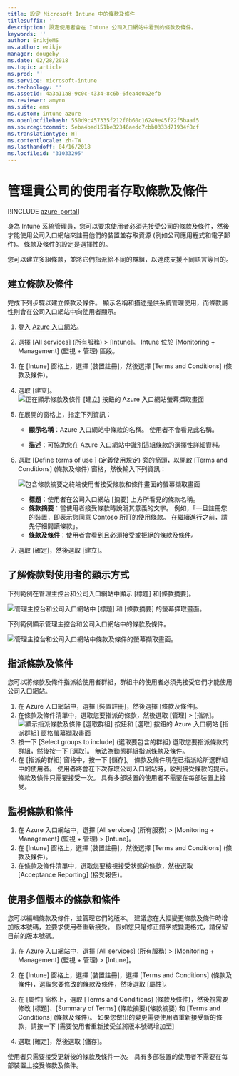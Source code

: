 ```yaml
---
title: 設定 Microsoft Intune 中的條款及條件
titlesuffix: ''
description: 設定使用者會在 Intune 公司入口網站中看到的條款及條件。
keywords: ''
author: ErikjeMS
ms.author: erikje
manager: dougeby
ms.date: 02/28/2018
ms.topic: article
ms.prod: ''
ms.service: microsoft-intune
ms.technology: ''
ms.assetid: 4a3a11a8-9c0c-4334-8c6b-6fea4d0a2efb
ms.reviewer: amyro
ms.suite: ems
ms.custom: intune-azure
ms.openlocfilehash: 550d9c457335f212f0b60c16249e45f22f5baaf5
ms.sourcegitcommit: 5eba4bad151be32346aedc7cbb0333d71934f8cf
ms.translationtype: HT
ms.contentlocale: zh-TW
ms.lasthandoff: 04/16/2018
ms.locfileid: "31033295"
---
```

# <a name="manage-your-companys-terms-and-conditions-for-user-access"></a>管理貴公司的使用者存取條款及條件

[!INCLUDE [azure_portal](./includes/azure_portal.md)]

身為 Intune 系統管理員，您可以要求使用者必須先接受公司的條款及條件，然後才能使用公司入口網站來註冊他們的裝置並存取資源 (例如公司應用程式和電子郵件)。 條款及條件的設定是選擇性的。

您可以建立多組條款，並將它們指派給不同的群組，以達成支援不同語言等目的。

## <a name="create-terms-and-conditions"></a>建立條款及條件
完成下列步驟以建立條款及條件。 顯示名稱和描述是供系統管理使用，而條款屬性則會在公司入口網站中向使用者顯示。

1. 登入 [Azure 入口網站](https://portal.azure.com)。
2. 選擇 [All services] (所有服務) > [Intune]。 Intune 位於 [Monitoring + Management] (監視 + 管理) 區段。
3. 在 [Intune] 窗格上，選擇 [裝置註冊]，然後選擇 [Terms and Conditions] (條款及條件)。
2. 選取 [建立]。
![正在顯示條款及條件 [建立] 按鈕的 Azure 入口網站螢幕擷取畫面](media/terms-create-terms.png)
3. 在展開的窗格上，指定下列資訊：

   - **顯示名稱**：Azure 入口網站中條款的名稱。 使用者不會看見此名稱。

   - **描述**︰可協助您在 Azure 入口網站中識別這組條款的選擇性詳細資料。

4. 選取 [Define terms of use ] (定義使用規定) 旁的箭頭，以開啟 [Terms and Conditions] (條款及條件) 窗格，然後輸入下列資訊︰

   ![包含條款摘要之終端使用者接受條款和條件畫面的螢幕擷取畫面](./media/terms-summary-create.png)

   - **標題**：使用者在公司入口網站 [摘要] 上方所看見的條款名稱。
   - **條款摘要**︰當使用者接受條款時說明其意義的文字。 例如，「一旦註冊您的裝置，即表示您同意 Contoso 所訂的使用條款。 在繼續進行之前，請先仔細閱讀條款」。
   - **條款及條件**︰使用者會看到且必須接受或拒絕的條款及條件。

5. 選取 [確定]，然後選取 [建立]。

## <a name="see-how-terms-are-displayed-to-your-users"></a>了解條款對使用者的顯示方式
下列範例在管理主控台和公司入口網站中顯示 [標題] 和[條款摘要]。

![管理主控台和公司入口網站中 [標題] 和 [條款摘要] 的螢幕擷取畫面。](./media/terms-summary-terms.png)

下列範例顯示管理主控台和公司入口網站中的條款及條件。

![管理主控台和公司入口網站中條款及條件的螢幕擷取畫面。](./media/terms-properties-terms.png)

## <a name="assign-terms-and-conditions"></a>指派條款及條件

您可以將條款及條件指派給使用者群組，群組中的使用者必須先接受它們才能使用公司入口網站。

1. 在 Azure 入口網站中，選擇 [裝置註冊]，然後選擇 [條款及條件]。
2. 在條款及條件清單中，選取您要指派的條款，然後選取 [管理] > [指派]。
![顯示指派條款及條件 [選取群組] 按鈕和 [選取] 按鈕的 Azure 入口網站 [指派群組] 窗格螢幕擷取畫面](media/terms-assign-groups.png)
3. 按一下 [Select groups to include] (選取要包含的群組) 選取您要指派條款的群組，然後按一下 [選取]。 無法為動態群組指派條款及條件。
4. 在 [指派的群組] 窗格中，按一下 [儲存]。  條款及條件現在已指派給所選群組中的使用者。 使用者將會在下次存取公司入口網站時，收到接受條款的提示。 條款及條件只需要接受一次。 具有多部裝置的使用者不需要在每部裝置上接受。


## <a name="monitor-terms-and-conditions"></a>監視條款和條件

1. 在 Azure 入口網站中，選擇 [All services] (所有服務) > [Monitoring + Management] (監視 + 管理) > [Intune]。 
1. 在 [Intune] 窗格上，選擇 [裝置註冊]，然後選擇 [Terms and Conditions] (條款及條件)。
2. 在條款及條件清單中，選取您要檢視接受狀態的條款，然後選取 [Acceptance Reporting] (接受報告)。

## <a name="work-with-multiple-versions-of-terms-and-conditions"></a>使用多個版本的條款和條件
您可以編輯條款及條件，並管理它們的版本。 建議您在大幅變更條款及條件時增加版本號碼，並要求使用者重新接受。 假如您只是修正錯字或變更格式，請保留目前的版本號碼。

1. 在 Azure 入口網站中，選擇 [All services] (所有服務) > [Monitoring + Management] (監視 + 管理) > [Intune]。

2. 在 [Intune] 窗格上，選擇 [裝置註冊]，選擇 [Terms and Conditions] (條款及條件)，選取您要修改的條款及條件，然後選取 [屬性]。

4. 在 [屬性] 窗格上，選取 [Terms and Conditions] (條款及條件)，然後視需要修改 [標題]、[Summary of Terms] (條款摘要)(條款摘要) 和 [Terms and Conditions] (條款及條件)。 如果您做出的變更需要使用者重新接受新的條款，請按一下 [需要使用者重新接受並將版本號碼增加至]

4.  選取 [確定]，然後選取 [儲存]。

使用者只需要接受更新後的條款及條件一次。 具有多部裝置的使用者不需要在每部裝置上接受條款及條件。
